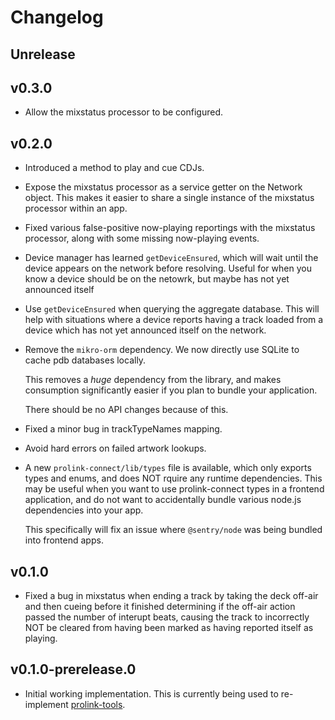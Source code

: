 # Changelog

## Unrelease

## v0.3.0

* Allow the mixstatus processor to be configured.

## v0.2.0

* Introduced a method to play and cue CDJs.

* Expose the mixstatus processor as a service getter on the Network object.
  This makes it easier to share a single instance of the mixstatus processor
  within an app.

* Fixed various false-positive now-playing reportings with the mixstatus
  processor, along with some missing now-playing events.

* Device manager has learned `getDeviceEnsured`, which will wait until the
  device appears on the network before resolving. Useful for when you know a
  device should be on the netowrk, but maybe has not yet announced itself

* Use `getDeviceEnsured` when querying the aggregate database. This will help
  with situations where a device reports having a track loaded from a device
  which has not yet announced itself on the network.

* Remove the `mikro-orm` dependency. We now directly use SQLite to cache pdb
  databases locally.

  This removes a _huge_ dependency from the library, and makes consumption
  significantly easier if you plan to bundle your application.

  There should be no API changes because of this.

* Fixed a minor bug in trackTypeNames mapping.

* Avoid hard errors on failed artwork lookups.

* A new `prolink-connect/lib/types` file is available, which only exports types
  and enums, and does NOT rquire any runtime dependencies. This may be useful
  when you want to use prolink-connect types in a frontend application, and do
  not want to accidentally bundle various node.js dependencies into your app.

  This specifically will fix an issue where `@sentry/node` was being bundled
  into frontend apps.

## v0.1.0

* Fixed a bug in mixstatus when ending a track by taking the deck off-air and
  then cueing before it finished determining if the off-air action passed the
  number of interupt beats, causing the track to incorrectly NOT be cleared
  from having been marked as having reported itself as playing.

## v0.1.0-prerelease.0

* Initial working implementation. This is currently being used to re-implement
  [prolink-tools](https://github.com/evanpurkhiser/prolink-tools).
